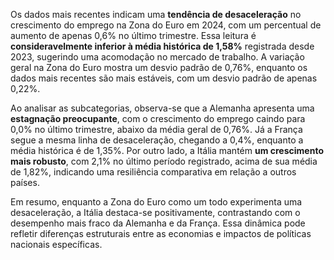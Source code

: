 Os dados mais recentes indicam uma **tendência de desaceleração** no crescimento do emprego na Zona do Euro em 2024, com um percentual de aumento de apenas 0,6% no último trimestre. Essa leitura é **consideravelmente inferior à média histórica de 1,58%** registrada desde 2023, sugerindo uma acomodação no mercado de trabalho. A variação geral na Zona do Euro mostra um desvio padrão de 0,76%, enquanto os dados mais recentes são mais estáveis, com um desvio padrão de apenas 0,22%.

Ao analisar as subcategorias, observa-se que a Alemanha apresenta uma **estagnação preocupante**, com o crescimento do emprego caindo para 0,0% no último trimestre, abaixo da média geral de 0,76%. Já a França segue a mesma linha de desaceleração, chegando a 0,4%, enquanto a média histórica é de 1,35%. Por outro lado, a Itália mantém **um crescimento mais robusto**, com 2,1% no último período registrado, acima de sua média de 1,82%, indicando uma resiliência comparativa em relação a outros países.

Em resumo, enquanto a Zona do Euro como um todo experimenta uma desaceleração, a Itália destaca-se positivamente, contrastando com o desempenho mais fraco da Alemanha e da França. Essa dinâmica pode refletir diferenças estruturais entre as economias e impactos de políticas nacionais específicas.